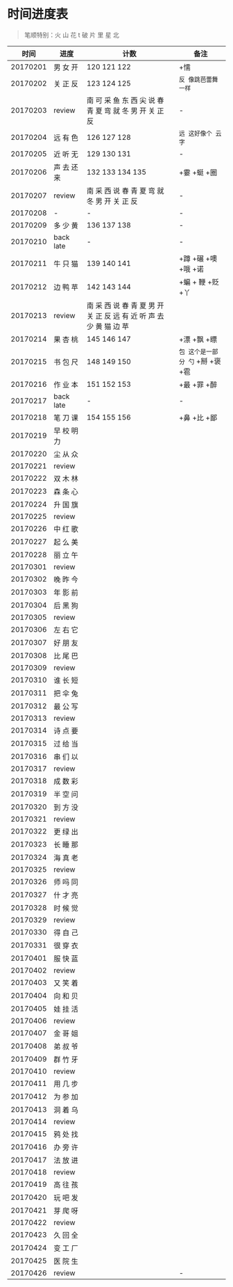 # 时间进度表
> 笔顺特别：火 山 花 t 破 片 里 星 北

|时间|进度|计数|备注|
|---|---|---|---|
|20170201|男 女 开|120 121 122|+懦|
|20170202|关 正 反|123 124 125|`反 像跳芭蕾舞一样`|
|20170203|review|南 可 采 鱼 东 西 尖 说 春 青 夏 弯 就 冬 男 开 关 正 反|-|
|20170204|远 有 色|126 127 128|`远 这好像个 云 字`|
|20170205|近 听 无|129 130 131|-|
|20170206|声 去 还 来|132 133 134 135|+霎 +蜓 +圈|
|20170207|review|南 采 西 说 春 青 夏 弯 就 冬 男 开 关 正 反|-|
|20170208|-|-|-|
|20170209|多 少 黄|136 137 138|-|
|20170210|back late|-|-|
|20170211|牛 只 猫|139 140 141|+蹲 +碾 +噢 +哦 +诺|
|20170212|边 鸭 苹|142 143 144|+蝙 + 鞭 +贬 +丫|
|20170213|review|南 采 西 说 春 青 夏 男 开 关 正 反 远 有 近 听 声 去 少 黄 猫 边 苹||
|20170214|果 杏 桃|145 146 147|+漂 +飘 +瞟|
|20170215|书 包 尺|148 149 150|`包 这个是一部分 勺` +掰 +褒 +雹|
|20170216|作 业 本|151 152 153|+最 +罪 +醉|
|20170217|back late|-|-|
|20170218|笔 刀 课|154 155 156|+鼻 +比 +鄙|
|20170219|早 校 明 力|||
|20170220|尘 从 众|||
|20170221|review|||
|20170222|双 木 林|||
|20170223|森 条 心|||
|20170224|升 国 旗|||
|20170225|review|||
|20170226|中 红 歌|||
|20170227|起 么 美|||
|20170228|丽 立 午|||
|20170301|review|||
|20170302|晚 昨 今|||
|20170303|年 影 前|||
|20170304|后 黑 狗|||
|20170305|review|||
|20170306|左 右 它|||
|20170307|好 朋 友|||
|20170308|比 尾 巴|||
|20170309|review|||
|20170310|谁 长 短|||
|20170311|把 伞 兔|||
|20170312|最 公 写|||
|20170313|review|||
|20170314|诗 点 要|||
|20170315|过 给 当|||
|20170316|串 们 以|||
|20170317|review|||
|20170318|成 数 彩|||
|20170319|半 空 问|||
|20170320|到 方 没|||
|20170321|review|||
|20170322|更 绿 出|||
|20170323|长 睡 那|||
|20170324|海 真 老|||
|20170325|review|||
|20170326|师 吗 同|||
|20170327|什 才 亮|||
|20170328|时 候 觉|||
|20170329|review|||
|20170330|得 自 己|||
|20170331|很 穿 衣|||
|20170401|服 快 蓝|||
|20170402|review|||
|20170403|又 笑 着|||
|20170404|向 和 贝|||
|20170405|娃 挂 活|||
|20170406|review|||
|20170407|金 哥 姐|||
|20170408|弟 叔 爷|||
|20170409|群 竹 牙|||
|20170410|review|||
|20170411|用 几 步|||
|20170412|为 参 加|||
|20170413|洞 着 乌|||
|20170414|review|||
|20170415|鸦 处 找|||
|20170416|办 旁 许|||
|20170417|法 放 进|||
|20170418|review|||
|20170419|高 往 孩|||
|20170420|玩 吧 发|||
|20170421|芽 爬 呀|||
|20170422|review|||
|20170423|久 回 全|||
|20170424|变 工 厂|||
|20170425|医 院 生|||
|20170426|review||-|